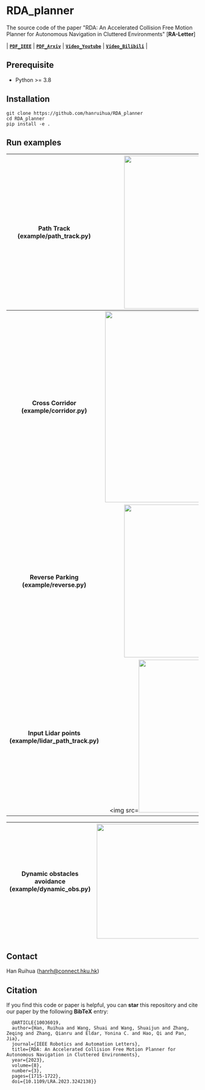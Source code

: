  # RDA_planner

The source code of the paper "RDA: An Accelerated Collision Free Motion Planner for Autonomous Navigation in Cluttered Environments" [**RA-Letter**] 

| **[`PDF_IEEE`](https://ieeexplore.ieee.org/document/10036019)** | **[`PDF_Arxiv`](https://arxiv.org/pdf/2210.00192.pdf)** | **[`Video_Youtube`](https://www.youtube.com/watch?v=qUNMQQRhNFo)** | **[`Video_Bilibili`](https://www.bilibili.com/video/BV1zT411d7aL/?vd_source=cf6ba629063343717a192a5be9fe8985)** | 

## Prerequisite
- Python >= 3.8

## Installation 

```
git clone https://github.com/hanruihua/RDA_planner
cd RDA_planner
pip install -e .  
```

## Run examples

**Path Track (example/path_track.py)**                 |  <img src="example\path_track\animation\path_track.gif" width="400" />  
|:-------------------------:|:-------------------------:|
**Cross Corridor (example/corridor.py)** | <img src="example\corridor\animation\corridor.gif" width="500" />|
**Reverse Parking (example/reverse.py)** | <img src="example\reverse\animation\reverse_park.gif" width="400" />
**Input Lidar points (example/lidar_path_track.py)** | <img src=<img src="example\lidar_nav\animation\path_track.gif" width="400" />


**Dynamic obstacles avoidance (example/dynamic_obs.py)** | <img src="example\dynamic_obs\animation\dynamic_obs1.gif" width="300" /> |  <img src="example\dynamic_obs\animation\dynamic_obs2.gif" width="300" />
|:-------------------------:|:-------------------------:|:-------------------------:|

## Contact

Han Ruihua (hanrh@connect.hku.hk)


## Citation

If you find this code or paper is helpful, you can **star** this repository and cite our paper by the following **BibTeX** entry:

```
  @ARTICLE{10036019,
  author={Han, Ruihua and Wang, Shuai and Wang, Shuaijun and Zhang, Zeqing and Zhang, Qianru and Eldar, Yonina C. and Hao, Qi and Pan, Jia},
  journal={IEEE Robotics and Automation Letters}, 
  title={RDA: An Accelerated Collision Free Motion Planner for Autonomous Navigation in Cluttered Environments}, 
  year={2023},
  volume={8},
  number={3},
  pages={1715-1722},
  doi={10.1109/LRA.2023.3242138}}

```
